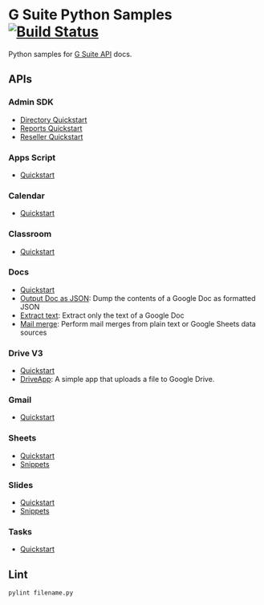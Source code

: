 # G Suite Python Samples [![Build Status](https://travis-ci.org/gsuitedevs/python-samples.svg?branch=master)](https://travis-ci.org/gsuitedevs/python-samples)

Python samples for [G Suite API](https://developers.google.com/gsuite/) docs.

## APIs

### Admin SDK

- [Directory Quickstart](https://developers.google.com/admin-sdk/directory/v1/quickstart/python)
- [Reports Quickstart](https://developers.google.com/admin-sdk/reports/v1/quickstart/python)
- [Reseller Quickstart](https://developers.google.com/admin-sdk/reseller/v1/quickstart/python)

### Apps Script

- [Quickstart](https://developers.google.com/apps-script/api/quickstart/python)

### Calendar

- [Quickstart](https://developers.google.com/google-apps/calendar/quickstart/python)

### Classroom

- [Quickstart](https://developers.google.com/classroom/quickstart/python)

### Docs

- [Quickstart](https://developers.google.com/docs/api/quickstart/python)
- [Output Doc as JSON](https://developers.google.com/docs/api/samples/output-json):
Dump the contents of a Google Doc as formatted JSON
- [Extract text](https://developers.google.com/docs/api/samples/extract-text):
Extract only the text of a Google Doc
- [Mail merge](https://developers.google.com/docs/api/samples/mail-merge):
Perform mail merges from plain text or Google Sheets data sources

### Drive V3

- [Quickstart](https://developers.google.com/drive/v3/web/quickstart/python)
- [DriveApp](drive/driveapp): A simple app that uploads a file to Google Drive.

### Gmail

- [Quickstart](https://developers.google.com/gmail/api/quickstart/python)

### Sheets

- [Quickstart](https://developers.google.com/sheets/api/quickstart/python)
- [Snippets](https://developers.google.com/sheets/api/guides/concepts)

### Slides

- [Quickstart](https://developers.google.com/slides/quickstart/python)
- [Snippets](https://developers.google.com/slides/how-tos/overview)

### Tasks

- [Quickstart](https://developers.google.com/google-apps/tasks/quickstart/python)

## Lint

`pylint filename.py`
